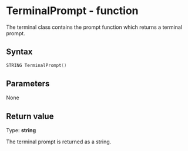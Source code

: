 # TerminalPrompt - function
The terminal class contains the prompt function which returns a terminal prompt.

## Syntax
```c
STRING TerminalPrompt()
```
## Parameters

None
## Return value
Type: **string**

The terminal prompt is returned as a string.


